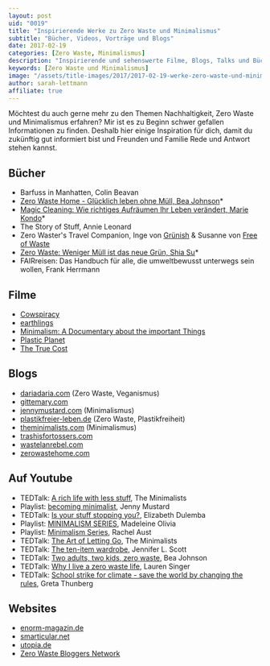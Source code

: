 ```yaml
---
layout: post
uid: "0019"
title: "Inspirierende Werke zu Zero Waste und Minimalismus"
subtitle: "Bücher, Videos, Vorträge und Blogs"
date: 2017-02-19
categories: [Zero Waste, Minimalismus]
description: "Inspirierende und sehenswerte Filme, Blogs, Talks und Bücher zu den Themen Nachhaltigkeit, Zero Waste und Minimalismus."
keywords: [Zero Waste und Minimalismus]
image: "/assets/title-images/2017/2017-02-19-werke-zero-waste-und-minimalismus.jpg"
author: sarah-lettmann
affiliate: true
---
```

Möchtest du auch gerne mehr zu den Themen Nachhaltigkeit, Zero Waste und Minimalismus erfahren? Mir ist es zu Beginn schwer gefallen Informationen zu finden. Deshalb hier einige Inspiration für dich, damit du zukünftig gut informiert bist und Freunden und Familie Rede und Antwort stehen kannst.

## Bücher
  * Barfuss in Manhatten, Colin Beavan
  * [Zero Waste Home - Glücklich leben ohne Müll, Bea Johnson](http://partners.webmasterplan.com/click.asp?ref=856236&site=2701&type=text&tnb=8&pid=9783869353074%20)*
  * [Magic Cleaning: Wie richtiges Aufräumen Ihr Leben verändert, Marie Kondo](http://partners.webmasterplan.com/click.asp?ref=856236&site=2701&type=text&tnb=8&pid=9783644491014%20)*
  * The Story of Stuff, Annie Leonard
  * Zero Waster's Travel Companion, Inge von [Grünish](http://www.gruenish.com/) & Susanne von [Free of Waste](http://freeofwaste.de/en/)
  * [Zero Waste: Weniger Müll ist das neue Grün, Shia Su](http://partners.webmasterplan.com/click.asp?ref=856236&site=2701&type=text&tnb=8&pid=9783990252789%20)*
  * FAIRreisen: Das Handbuch für alle, die umweltbewusst unterwegs sein wollen, Frank Herrmann

## Filme
  * [Cowspiracy](http://www.cowspiracy.com/)
  * [earthlings](http://www.nationearth.com/earthlings-1/)
  * [Minimalism: A Documentary about the important Things](https://minimalismfilm.com/)
  * [Plastic Planet](http://www.plastic-planet.de/)
  * [The True Cost](https://truecostmovie.com/)

## Blogs
  * [dariadaria.com](http://dariadaria.com/) (Zero Waste, Veganismus)
  * [gittemary.com](http://www.gittemary.com/)
  * [jennymustard.com](http://jennymustard.com/) (Minimalismus)
  * [plastikfreier-leben.de](https://plastikfreier-leben.de/) (Zero Waste, Plastikfreiheit)
  * [theminimalists.com](http://www.theminimalists.com/) (Minimalismus)
  * [trashisfortossers.com](http://www.trashisfortossers.com/)
  * [wastelanrebel.com](http://wastelandrebel.com/de/)
  * [zerowastehome.com](http://www.zerowastehome.com/)

## Auf Youtube
  * TEDTalk: [A rich life with less stuff](https://www.youtube.com/watch?v=GgBpyNsS-jU), The Minimalists
  * Playlist: [becoming minimalist](https://www.youtube.com/playlist?list=PLjIknW-jNncKxq5uxRx6IjO-EjoOWRKOZ), Jenny Mustard
  * TEDTalk: [Is your stuff stopping you?](https://www.youtube.com/watch?v=8Pb-hjqdjbY), Elizabeth Dulemba
  * Playlist: [MINIMALISM SERIES](https://www.youtube.com/playlist?list=PL8QDbHDg_9YYVwutWcSiM-KWppWNgS8wE), Madeleine Olivia
  * Playlist: [Minimalism Series](https://www.youtube.com/playlist?list=PLDeBiVMIvRNL9YKX_GoryMsQaSz-ZbdnO), Rachel Aust
  * TEDTalk: [The Art of Letting Go](https://www.youtube.com/watch?v=w7rewjFNiys), The Minimalists
  * TEDTalk: [The ten-item wardrobe](https://www.youtube.com/watch?v=V3CLRL32Mcw), Jennifer L. Scott
  * TEDTalk: [Two adults, two kids, zero waste](https://www.youtube.com/watch?v=CSUmo-40pqA), Bea Johnson
  * TEDTalk: [Why I live a zero waste life](https://www.youtube.com/watch?v=pF72px2R3Hg), Lauren Singer
  * TEDTalk: [School strike for climate - save the world by changing the rules](https://www.youtube.com/watch?v=EAmmUIEsN9A), Greta Thunberg

## Websites
  * [enorm-magazin.de](http://enorm-magazin.de/)
  * [smarticular.net](http://www.smarticular.net/)
  * [utopia.de](https://utopia.de/)
  * [Zero Waste Bloggers Network](http://zerowastebloggersnetwork.com/)
